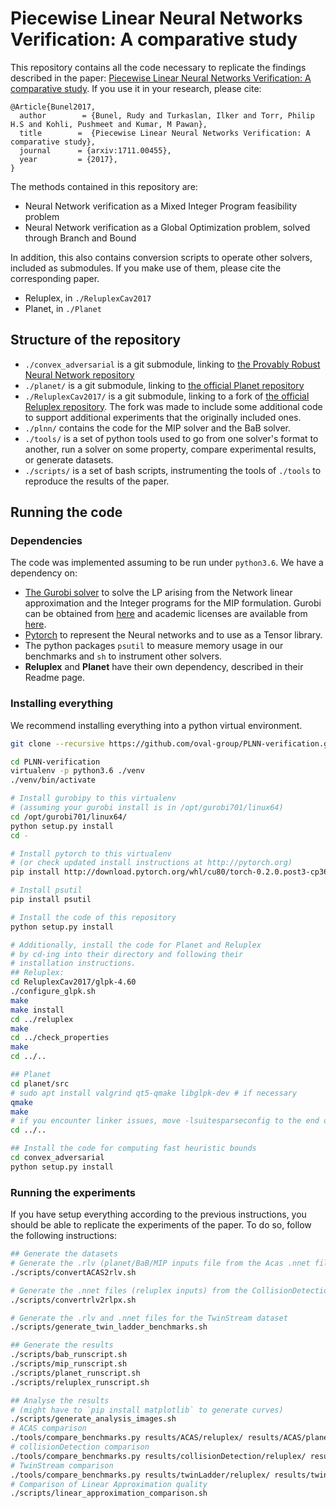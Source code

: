 # Piecewise Linear Neural Networks Verification: A comparative study

This repository contains all the code necessary to replicate the findings
described in the paper: [Piecewise Linear Neural Networks Verification: A
comparative study](https://arxiv.org/abs/1711.00455). If you use it in your research, please cite:

```
@Article{Bunel2017,
  author        = {Bunel, Rudy and Turkaslan, Ilker and Torr, Philip H.S and Kohli, Pushmeet and Kumar, M Pawan},
  title        =  {Piecewise Linear Neural Networks Verification: A comparative study},
  journal      = {arxiv:1711.00455},
  year         = {2017},
}
```

The methods contained in this repository are:
* Neural Network verification as a Mixed Integer Program feasibility problem
* Neural Network verification as a Global Optimization problem, solved through
  Branch and Bound

In addition, this also contains conversion scripts to operate other solvers,
included as submodules. If you make use of them, please cite the corresponding paper.
* Reluplex, in `./ReluplexCav2017`
* Planet, in `./Planet`


## Structure of the repository
* `./convex_adversarial` is a git submodule, linking to [the Provably Robust
  Neural Network repository](https://github.com/locuslab/convex_adversarial)
* `./planet/` is a git submodule, linking
  to [the official Planet repository](https://github.com/progirep/planet)
* `./ReluplexCav2017/` is a git submodule, linking to a fork
of
[the official Reluplex repository](https://github.com/guykatzz/ReluplexCav2017).
The fork was made to include some additional code to support additional
experiments that the originally included ones.
* `./plnn/` contains the code for the MIP solver and the BaB solver.
* `./tools/` is a set of python tools used to go from one solver's format to
  another, run a solver on some property, compare experimental results, or
  generate datasets.
* `./scripts/` is a set of bash scripts, instrumenting the tools of `./tools` to
  reproduce the results of the paper.
  
## Running the code
### Dependencies
The code was implemented assuming to be run under `python3.6`.
We have a dependency on:
* [The Gurobi solver](http://www.gurobi.com/) to solve the LP arising from the
Network linear approximation and the Integer programs for the MIP formulation.
Gurobi can be obtained
from [here](http://www.gurobi.com/downloads/gurobi-optimizer) and academic
licenses are available
from [here](http://www.gurobi.com/academia/for-universities).
* [Pytorch](http://pytorch.org/) to represent the Neural networks and to use as
  a Tensor library. 
* The python packages `psutil` to measure memory usage in our benchmarks and
`sh` to instrument other solvers. 
* **Reluplex** and **Planet** have their own dependency, described in their
  Readme page.

  
### Installing everything
We recommend installing everything into a python virtual environment.

```bash
git clone --recursive https://github.com/oval-group/PLNN-verification.git

cd PLNN-verification
virtualenv -p python3.6 ./venv
./venv/bin/activate

# Install gurobipy to this virtualenv
# (assuming your gurobi install is in /opt/gurobi701/linux64)
cd /opt/gurobi701/linux64/
python setup.py install
cd -

# Install pytorch to this virtualenv
# (or check updated install instructions at http://pytorch.org)
pip install http://download.pytorch.org/whl/cu80/torch-0.2.0.post3-cp36-cp36m-manylinux1_x86_64.whl 

# Install psutil
pip install psutil

# Install the code of this repository
python setup.py install

# Additionally, install the code for Planet and Reluplex
# by cd-ing into their directory and following their 
# installation instructions.
## Reluplex:
cd ReluplexCav2017/glpk-4.60
./configure_glpk.sh
make
make install
cd ../reluplex
make
cd ../check_properties
make
cd ../..

## Planet
cd planet/src
# sudo apt install valgrind qt5-qmake libglpk-dev # if necessary 
qmake
make
# if you encounter linker issues, move -lsuitesparseconfig to the end of the flag list
cd ../..

## Install the code for computing fast heuristic bounds
cd convex_adversarial
python setup.py install
```

### Running the experiments
If you have setup everything according to the previous instructions, you should
be able to replicate the experiments of the paper. To do so, follow the
following instructions:

```bash
## Generate the datasets
# Generate the .rlv (planet/BaB/MIP inputs file from the Acas .nnet files)
./scripts/convertACAS2rlv.sh

# Generate the .nnet files (reluplex inputs) from the CollisionDetection .rlv files
./scripts/convertrlv2rlpx.sh

# Generate the .rlv and .nnet files for the TwinStream dataset
./scripts/generate_twin_ladder_benchmarks.sh

## Generate the results
./scripts/bab_runscript.sh
./scripts/mip_runscript.sh
./scripts/planet_runscript.sh
./scripts/reluplex_runscript.sh

## Analyse the results
# (might have to `pip install matplotlib` to generate curves)
./scripts/generate_analysis_images.sh
# ACAS comparison
./tools/compare_benchmarks.py results/ACAS/reluplex/ results/ACAS/planet/ results/ACAS/MIP/ results/ACAS/BaB/
# collisionDetection comparison
./tools/compare_benchmarks.py results/collisionDetection/reluplex/ results/collisionDetection/planet/ results/collisionDetection/MIP/ results/collisionDetection/BaB/
# TwinStream comparison
./tools/compare_benchmarks.py results/twinLadder/reluplex/ results/twinLadder/planet/ results/twinLadder/MIP/ results/twinLadder/BaB --all_unsat
# Comparison of Linear Approximation quality
./scripts/linear_approximation_comparison.sh

```
